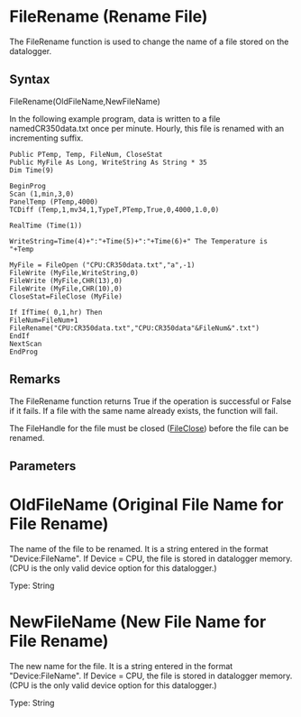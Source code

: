 # FileRename (Rename File)

The FileRename function is used to change the name of a file stored on the datalogger.

## Syntax

FileRename(OldFileName,NewFileName)

In the following example program, data is written to a file namedCR350data.txt once per minute. Hourly, this file is renamed with an incrementing suffix.

```
Public PTemp, Temp, FileNum, CloseStat
Public MyFile As Long, WriteString As String * 35
Dim Time(9)

BeginProg
Scan (1,min,3,0)
PanelTemp (PTemp,4000)
TCDiff (Temp,1,mv34,1,TypeT,PTemp,True,0,4000,1.0,0)

RealTime (Time(1))

WriteString=Time(4)+":"+Time(5)+":"+Time(6)+" The Temperature is "+Temp

MyFile = FileOpen ("CPU:CR350data.txt","a",-1)
FileWrite (MyFile,WriteString,0)
FileWrite (MyFile,CHR(13),0)
FileWrite (MyFile,CHR(10),0)
CloseStat=FileClose (MyFile)

If IfTime( 0,1,hr) Then
FileNum=FileNum+1
FileRename("CPU:CR350data.txt","CPU:CR350data"&FileNum&".txt")
EndIf
NextScan
EndProg
```

## Remarks

The FileRename function returns True if the operation is successful or False if it fails. If a file with the same name already exists, the function will fail.

The FileHandle for the file must be closed ([FileClose](fileclose.md)) before the file can be renamed.

## Parameters

# OldFileName (Original File Name for File Rename)

The name of the file to be renamed. It is a string entered in the format "Device:FileName". If Device = CPU, the file is stored in datalogger memory. (CPU is the only valid device option for this datalogger.)

Type: String

# NewFileName (New File Name for File Rename)

The new name for the file. It is a string entered in the format "Device:FileName". If Device = CPU, the file is stored in datalogger memory. (CPU is the only valid device option for this datalogger.)

Type: String
